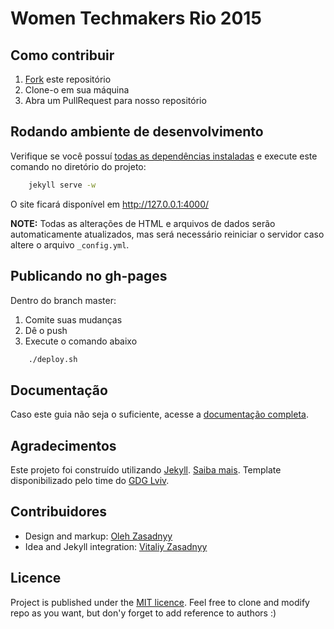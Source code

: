 # Women Techmakers Rio 2015

## Como contribuir

1. [Fork](https://github.com/wtmrio/2015/fork) este repositório
2. Clone-o em sua máquina
3. Abra um PullRequest para nosso repositório

## Rodando ambiente de desenvolvimento

Verifique se você possuí [todas as dependências instaladas](http://jekyllrb.com/docs/installation/) e execute este comando no diretório do projeto:

```bash
    jekyll serve -w
```
O site ficará disponível em http://127.0.0.1:4000/

**NOTE:** Todas as alterações de HTML e arquivos de dados serão automaticamente atualizados, mas será necessário reiniciar o servidor caso altere o arquivo ```_config.yml```.

## Publicando no gh-pages

Dentro do branch master:

1. Comite suas mudanças
2. Dê o push
3. Execute o comando abaixo

```bash
    ./deploy.sh
```

## Documentação

Caso este guia não seja o suficiente, acesse a [documentação completa](https://github.com/gdg-x/zeppelin/wiki).

## Agradecimentos

Este projeto foi construído utilizando [Jekyll](http://jekyllrb.com/). [Saiba mais](http://jekyllrb.com/).
Template disponibilizado pelo time do [GDG Lviv](http://lviv.gdg.org.ua/).

## Contribuidores

* Design and markup: [Oleh Zasadnyy](https://github.com/ozasadnyy)
* Idea and Jekyll integration: [Vitaliy Zasadnyy](https://github.com/zasadnyy)

## Licence

Project is published under the [MIT licence](https://github.com/gdg-x/zeppelin/blob/master/LICENSE.txt). Feel free to clone and modify repo as you want, but don'y forget to add reference to authors :)


